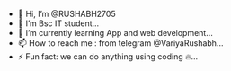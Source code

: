 - 👋 Hi, I’m @RUSHABH2705
- 👀 I’m Bsc IT student...
- 🌱 I’m currently learning App and web development... 
- 📫 How to reach me : from telegram @VariyaRushabh...
- ⚡ Fun fact: we can do anything using coding 🔥...

<!---
RUSHABH2705/RUSHABH2705 is a ✨ special ✨ repository because its `README.md` (this file) appears on your GitHub profile.
You can click the Preview link to take a look at your changes.
--->
